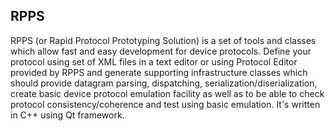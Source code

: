 ## RPPS
RPPS (or Rapid Protocol Prototyping Solution) is a set of tools and classes which allow fast and easy development for device protocols.
Define your protocol using set of XML files in a text editor or using Protocol Editor provided by RPPS and generate supporting infrastructure classes which should provide datagram parsing, dispatching, serialization/diserialization, create basic device protocol emulation facility as well as to be able to check protocol consistency/coherence and test using basic emulation.
It's written in C++ using Qt framework. 

